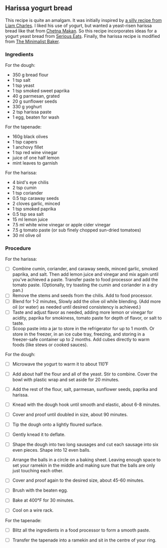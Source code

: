 ## Harissa yogurt bread

This recipe is quite an amalgam. It was initially inspired by [a silly recipe from Liam Charles](https://thegreatbritishbakeoff.co.uk/recipes/all/liam-charles-bear-and-share-bread/). I liked his use of yogurt, but wanted a yeast-risen harissa bread like that from [Chetna Makan](https://chetnamakan.co.uk/harissa-bread/). So this recipe incorporates ideas for a yogurt yeast bread from [Serious Eats](https://www.seriouseats.com/bread-baking-yogurt-and-honey-bread). Finally, the harissa recipe is modified from [The Minimalist Baker](https://minimalistbaker.com/easy-diy-harissa-paste/#wprm-recipe-container-40927).

### Ingredients

For the dough:

- 350 g bread flour
- 1 tsp salt
- 1 tsp yeast
- 1 tsp smoked sweet paprika
- 40 g parmesan, grated
- 20 g sunflower seeds
- 330 g  yoghurt
- 2 tsp harissa paste
- 1  egg, beaten for wash

For the tapenade:

- 160g black olives
- 1 tsp capers
- 1 anchovy fillet 
- 1 tsp red wine vinegar
- juice of one half lemon
- mint leaves to garnish

For the harissa:

- 4 bird's eye chilis
- 2 tsp cumin
- 1 tsp coriander 
- 0.5 tsp caraway seeds
- 2 cloves garlic, minced
- 1 tsp smoked paprika
- 0.5 tsp sea salt
- 15 ml lemon juice
- 7.5 ml white wine vinegar or apple cider vinegar
- 7.5 g tomato paste (or sub finely chopped sun-dried tomatoes)
- 30 ml olive oil

### Procedure

For the harissa:

- [ ] Combine cumin, coriander, and caraway seeds, minced garlic, smoked paprika, and salt. Then add lemon juice and vinegar and mix again until you’ve achieved a paste. Transfer paste to food processor and add the tomato paste.  (Optionally, try toasting the cumin and coriander in a dry pan.)
- [ ] Remove the stems and seeds from the chilis. Add to food processor. 
- [ ] Blend for 1-2 minutes, Slowly add the olive oil while blending. (Add more oil (or water) as needed until desired consistency is achieved.)
- [ ] Taste and adjust flavor as needed, adding more lemon or vinegar for acidity, paprika for smokiness, tomato paste for depth of flavor, or salt to taste. 
- [ ] Scoop paste into a jar to store in the refrigerator for up to 1 month. Or store in the freezer, in an ice cube tray, freezing, and storing in a freezer-safe container up to 2 months. Add cubes directly to warm foods (like stews or cooked sauces). 

For the dough:

- [ ] Microwave the yogurt to warm it to about 110˚F
- [ ] Add about half the flour and all of the yeast. Stir to combine. Cover the bowl with plastic wrap and set aside for 20 minutes.
- [ ] Add the rest of the flour, salt, parmesan, sunflower seeds, paprika and harissa. 
- [ ] Knead with the dough hook until smooth and elastic, about 6-8 minutes. 
- [ ] Cover and proof until doubled in size, about 90 minutes.
- [ ] Tip the dough onto a lightly floured surface.
- [ ] Gently knead it to deflate.

- [ ] Shape the dough into two long sausages and cut each sausage into six even pieces. Shape into 12 even balls.
- [ ] Arrange the balls in a circle on a baking sheet. Leaving enough space to set your ramekin in the middle and making sure that the balls are only just touching each other. 
- [ ] Cover and proof again to the desired size, about 45-60 minutes.
- [ ] Brush with the beaten egg.
- [ ] Bake at 400°F for 30 minutes. 
- [ ] Cool on a wire rack.

For the tapenade:

- [ ] Blitz all the ingredients in a food processor to form a smooth paste.
- [ ] Transfer the tapenade into a ramekin and sit in the centre of your ring.



